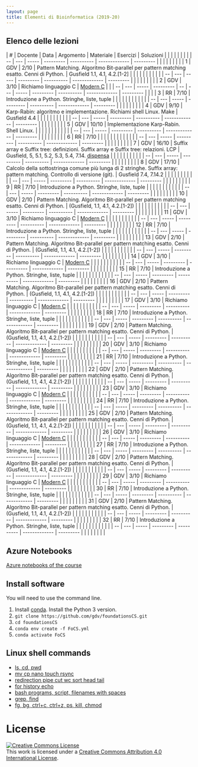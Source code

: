 ```yaml
---
layout: page
title: Elementi di Bioinformatica (2019-20)
---
```


## Elenco delle lezioni


| #  | Docente | Data  | Argomento                                                                                                               | Materiale                                                                                                       | Esercizi      | Soluzioni |    |     |       |           |            |               |           |
| -- | ---     | ----- | ---------                                                                                                               | ----------                                                                                                      | ------------- | --------- |    |     |       |           |            |               |           |
| 1  | GDV     | 2/10  | Pattern Matching. Algoritmo Bit-parallel per pattern matching esatto. Cenni di Python.                                  | Gusfield 1.1, 4.1, 4.2.[1-2]                                                                                    |               |           |    |     |       |           |            |               |           |
| -- | ---     | ----- | ---------                                                                                                               | ----------                                                                                                      | ------------- | --------- |    |     |       |           |            |               |           |
| 2  | GDV     | 3/10  | Richiamo linguaggio C                                                                                                   | [Modern C](https://modernc.gforge.inria.fr/)                                                                    |               |           | -- | --- | ----- | --------- | -- | ---     | ----- | ---------                                                                                                               | ----------                                                                                                      | ------------- | --------- |    |     |       | 3  | RR      | 7/10  | Introduzione a Python. Stringhe, liste, tuple                                                                           |                                                                                                                 |               |           |    |     |       |           |            |               |           |
| -- | ---     | ----- | ---------                                                                                                               | ----------                                                                                                      | ------------- | --------- |    |     |       |           |            |               |           |
| 4  | GDV     | 9/10  | Karp-Rabin: algoritmo e implementazione. Richiami shell Linux. Make                                                     | Gusfield 4.4                                                                                                    |               |           |    |     |       |           |            |               |           |
| -- | ---     | ----- | ---------                                                                                                               | ----------                                                                                                      | ------------- | --------- |    |     |       |           |            |               |           |
| 5  | GDV     | 10/10 | Implementazione Karp-Rabin. Shell Linux.                                                                                |                                                                                                                 |               |           |    |     |       |           |            |               |           |
| -- | ---     | ----- | ---------                                                                                                               | ----------                                                                                                      | ------------- | --------- |    |     |       |           |            |               |           |
| 6  | RR      | 7/10  |                                                                                                                         |                                                                                                                 |               |           |    |     |       |           |            |               |           |
| -- | ---     | ----- | ---------                                                                                                               | ----------                                                                                                      | ------------- | --------- |    |     |       |           |            |               |           |
| 7  | GDV     | 16/10 | Suffix array e Suffix tree: definizioni. Suffix array e Suffix tree: relazioni. LCP                                     | Gusfield, 5, 5.1, 5.2, 5.3, 5.4, 7.14. [dispensa](http://courses.csail.mit.edu/6.851/spring12/lectures/L16.pdf) |               |           |    |     |       |           |            |               |           |
| -- | ---     | ----- | ---------                                                                                                               | ----------                                                                                                      | ------------- | --------- |    |     |       |           |            |               |           |
| 8  | GDV     | 17/10 | Calcolo della sottostringa comune più lunga di 2 stringhe. Suffix array: pattern matching. Controllo di versione (git). | Gusfield 7.4, 7.14.2                                                                                            |               |           |    |     |       |           |            |               |           |
| -- | ---     | ----- | ---------                                                                                                               | ----------                                                                                                      | ------------- | --------- |    |     |       |           |            |               |           |
| 9  | RR      | 7/10  | Introduzione a Python. Stringhe, liste, tuple                                                                           |                                                                                                                 |               |           |    |     |       |           |            |               |           |
| -- | ---     | ----- | ---------                                                                                                               | ----------                                                                                                      | ------------- | --------- |    |     |       |           |            |               |           |
| 10 | GDV     | 2/10  | Pattern Matching. Algoritmo Bit-parallel per pattern matching esatto. Cenni di Python.                                  | (Gusfield, 1.1, 4.1, 4.2.[1-2])                                                                                 |               |           |    |     |       |           |            |               |           |
| -- | ---     | ----- | ---------                                                                                                               | ----------                                                                                                      | ------------- | --------- |    |     |       |           |            |               |           |
| 11 | GDV     | 3/10  | Richiamo linguaggio C                                                                                                   | [Modern C](https://modernc.gforge.inria.fr/)                                                                    |               |           |    |     |       |           |            |               |           |
| -- | ---     | ----- | ---------                                                                                                               | ----------                                                                                                      | ------------- | --------- |    |     |       |           |            |               |           |
| 12 | RR      | 7/10  | Introduzione a Python. Stringhe, liste, tuple                                                                           |                                                                                                                 |               |           |    |     |       |           |            |               |           |
| -- | ---     | ----- | ---------                                                                                                               | ----------                                                                                                      | ------------- | --------- |    |     |       |           |            |               |           |
| 13 | GDV     | 2/10  | Pattern Matching. Algoritmo Bit-parallel per pattern matching esatto. Cenni di Python.                                  | (Gusfield, 1.1, 4.1, 4.2.[1-2])                                                                                 |               |           |    |     |       |           |            |               |           |
| -- | ---     | ----- | ---------                                                                                                               | ----------                                                                                                      | ------------- | --------- |    |     |       |           |            |               |           |
| 14 | GDV     | 3/10  | Richiamo linguaggio C                                                                                                   | [Modern C](https://modernc.gforge.inria.fr/)                                                                    |               |           |    |     |       |           |            |               |           |
| -- | ---     | ----- | ---------                                                                                                               | ----------                                                                                                      | ------------- | --------- |    |     |       |           |            |               |           |
| 15 | RR      | 7/10  | Introduzione a Python. Stringhe, liste, tuple                                                                           |                                                                                                                 |               |           |    |     |       |           |            |               |           |
| -- | ---     | ----- | ---------                                                                                                               | ----------                                                                                                      | ------------- | --------- |    |     |       |           |            |               |           |
| 16 | GDV     | 2/10  | Pattern Matching. Algoritmo Bit-parallel per pattern matching esatto. Cenni di Python.                                  | (Gusfield, 1.1, 4.1, 4.2.[1-2])                                                                                 |               |           |    |     |       |           |            |               |           |
| -- | ---     | ----- | ---------                                                                                                               | ----------                                                                                                      | ------------- | --------- |    |     |       |           |            |               |           |
| 17 | GDV     | 3/10  | Richiamo linguaggio C                                                                                                   | [Modern C](https://modernc.gforge.inria.fr/)                                                                    |               |           |    |     |       |           |            |               |           |
| -- | ---     | ----- | ---------                                                                                                               | ----------                                                                                                      | ------------- | --------- |    |     |       |           |            |               |           |
| 18 | RR      | 7/10  | Introduzione a Python. Stringhe, liste, tuple                                                                           |                                                                                                                 |               |           |    |     |       |           |            |               |           |
| -- | ---     | ----- | ---------                                                                                                               | ----------                                                                                                      | ------------- | --------- |    |     |       |           |            |               |           |
| 19 | GDV     | 2/10  | Pattern Matching. Algoritmo Bit-parallel per pattern matching esatto. Cenni di Python.                                  | (Gusfield, 1.1, 4.1, 4.2.[1-2])                                                                                 |               |           |    |     |       |           |            |               |           |
| -- | ---     | ----- | ---------                                                                                                               | ----------                                                                                                      | ------------- | --------- |    |     |       |           |            |               |           |
| 20 | GDV     | 3/10  | Richiamo linguaggio C                                                                                                   | [Modern C](https://modernc.gforge.inria.fr/)                                                                    |               |           |    |     |       |           |            |               |           |
| -- | ---     | ----- | ---------                                                                                                               | ----------                                                                                                      | ------------- | --------- |    |     |       |           |            |               |           |
| 21 | RR      | 7/10  | Introduzione a Python. Stringhe, liste, tuple                                                                           |                                                                                                                 |               |           |    |     |       |           |            |               |           |
| -- | ---     | ----- | ---------                                                                                                               | ----------                                                                                                      | ------------- | --------- |    |     |       |           |            |               |           |
| 22 | GDV     | 2/10  | Pattern Matching. Algoritmo Bit-parallel per pattern matching esatto. Cenni di Python.                                  | (Gusfield, 1.1, 4.1, 4.2.[1-2])                                                                                 |               |           |    |     |       |           |            |               |           |
| -- | ---     | ----- | ---------                                                                                                               | ----------                                                                                                      | ------------- | --------- |    |     |       |           |            |               |           |
| 23 | GDV     | 3/10  | Richiamo linguaggio C                                                                                                   | [Modern C](https://modernc.gforge.inria.fr/)                                                                    |               |           |    |     |       |           |            |               |           |
| -- | ---     | ----- | ---------                                                                                                               | ----------                                                                                                      | ------------- | --------- |    |     |       |           |            |               |           |
| 24 | RR      | 7/10  | Introduzione a Python. Stringhe, liste, tuple                                                                           |                                                                                                                 |               |           |    |     |       |           |            |               |           |
| -- | ---     | ----- | ---------                                                                                                               | ----------                                                                                                      | ------------- | --------- |    |     |       |           |            |               |           |
| 25 | GDV     | 2/10  | Pattern Matching. Algoritmo Bit-parallel per pattern matching esatto. Cenni di Python.                                  | (Gusfield, 1.1, 4.1, 4.2.[1-2])                                                                                 |               |           |    |     |       |           |            |               |           |
| -- | ---     | ----- | ---------                                                                                                               | ----------                                                                                                      | ------------- | --------- |    |     |       |           |            |               |           |
| 26 | GDV     | 3/10  | Richiamo linguaggio C                                                                                                   | [Modern C](https://modernc.gforge.inria.fr/)                                                                    |               |           |    |     |       |           |            |               |           |
| -- | ---     | ----- | ---------                                                                                                               | ----------                                                                                                      | ------------- | --------- |    |     |       |           |            |               |           |
| 27 | RR      | 7/10  | Introduzione a Python. Stringhe, liste, tuple                                                                           |                                                                                                                 |               |           |    |     |       |           |            |               |           |
| -- | ---     | ----- | ---------                                                                                                               | ----------                                                                                                      | ------------- | --------- |    |     |       |           |            |               |           |
| 28 | GDV     | 2/10  | Pattern Matching. Algoritmo Bit-parallel per pattern matching esatto. Cenni di Python.                                  | (Gusfield, 1.1, 4.1, 4.2.[1-2])                                                                                 |               |           |    |     |       |           |            |               |           |
| -- | ---     | ----- | ---------                                                                                                               | ----------                                                                                                      | ------------- | --------- |    |     |       |           |            |               |           |
| 29 | GDV     | 3/10  | Richiamo linguaggio C                                                                                                   | [Modern C](https://modernc.gforge.inria.fr/)                                                                    |               |           |    |     |       |           |            |               |           |
| -- | ---     | ----- | ---------                                                                                                               | ----------                                                                                                      | ------------- | --------- |    |     |       |           |            |               |           |
| 30 | RR      | 7/10  | Introduzione a Python. Stringhe, liste, tuple                                                                           |                                                                                                                 |               |           |    |     |       |           |            |               |           |
| -- | ---     | ----- | ---------                                                                                                               | ----------                                                                                                      | ------------- | --------- |    |     |       |           |            |               |           |
| 31 | GDV     | 2/10  | Pattern Matching. Algoritmo Bit-parallel per pattern matching esatto. Cenni di Python.                                  | (Gusfield, 1.1, 4.1, 4.2.[1-2])                                                                                 |               |           |    |     |       |           |            |               |           |
| -- | ---     | ----- | ---------                                                                                                               | ----------                                                                                                      | ------------- | --------- |    |     |       |           |            |               |           |
| 32 | RR      | 7/10  | Introduzione a Python. Stringhe, liste, tuple                                                                           |                                                                                                                 |               |           |    |     |       |           |            |               |           |
| -- | ---     | ----- | ---------                                                                                                               | ----------                                                                                                      | ------------- | --------- |    |     |       |           |            |               |           |


## Azure Notebooks

[Azure notebooks of the course](https://notebooks.azure.com/gianluca-dellavedova/projects/foundationsCS-2019)

## Install software

You will need to use the command line.


1.  Install [conda](https://conda.io/projects/conda/en/latest/user-guide/install/index.html). Install the Python 3 version.
1.  `git clone https://github.com/gdv/foundationsCS.git`
1.  `cd foundationsCS`
1.  `conda env create -f FoCS.yml`
1.  `conda activate FoCS`


## Linux shell commands

* [ls, cd, pwd](https://asciinema.org/a/197295)
* [mv cp nano touch rsync](https://asciinema.org/a/197355)
* [redirection pipe cut wc sort head tail](https://asciinema.org/a/197358)
* [for history echo](https://asciinema.org/a/197360)
* [bash programs, script, filenames with spaces](https://asciinema.org/a/197363)
* [grep, find](https://asciinema.org/a/197364)
* [fg, bg, ctrl+c, ctrl+z, ps, kill, chmod](https://asciinema.org/a/197590)

# License


<a rel="license" href="http://creativecommons.org/licenses/by/4.0/"><img alt="Creative Commons License" style="border-width:0" src="https://i.creativecommons.org/l/by/4.0/88x31.png" /></a><br />This work is licensed under a <a rel="license" href="http://creativecommons.org/licenses/by/4.0/">Creative Commons Attribution 4.0 International License</a>.
